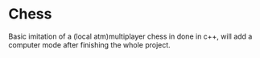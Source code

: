 # Chess
Basic imitation of a (local atm)multiplayer chess in done in c++, will add a computer mode after finishing the whole project.
